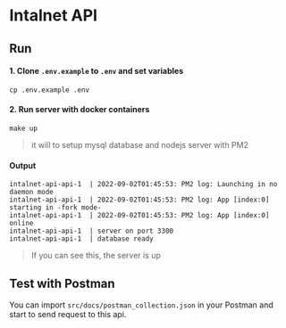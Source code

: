 # Intalnet API


## Run

#### 1. Clone `.env.example` to `.env` and set variables

    cp .env.example .env

#### 2.  Run server with docker containers

    make up
	

> it will to setup mysql database and nodejs server with PM2

#### Output

    intalnet-api-api-1  | 2022-09-02T01:45:53: PM2 log: Launching in no daemon mode
	intalnet-api-api-1  | 2022-09-02T01:45:53: PM2 log: App [index:0] starting in -fork mode-
	intalnet-api-api-1  | 2022-09-02T01:45:53: PM2 log: App [index:0] online
	intalnet-api-api-1  | server on port 3300
	intalnet-api-api-1  | database ready

> If you can see this, the server is up


## Test with Postman

You can import `src/docs/postman_collection.json` in your Postman and start to send request to this api.